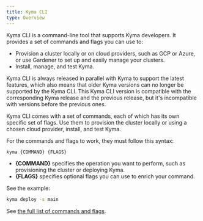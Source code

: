 ```yaml
---
title: Kyma CLI
type: Overview
---
```

<!-- Must go into the Overview tab; users need the CLI to get started -->

Kyma CLI is a command-line tool that supports Kyma developers. It provides a set of commands and flags you can use to: 

- Provision a cluster locally or on cloud providers, such as GCP or Azure, or use Gardener to set up and easily manage your clusters.
- Install, manage, and test Kyma.

Kyma CLI is always released in parallel with Kyma to support the latest features, which also means that older Kyma versions can no longer be supported by the Kyma CLI.
This Kyma CLI version is compatible with the corresponding Kyma release and the previous release, but it's incompatible with versions before the previous ones.

Kyma CLI comes with a set of commands, each of which has its own specific set of flags. Use them to provision the cluster locally or using a chosen cloud provider, install, and test Kyma.

For the commands and flags to work, they must follow this syntax:

```bash
kyma {COMMAND} {FLAGS}
```

- **{COMMAND}** specifies the operation you want to perform, such as provisioning the cluster or deploying Kyma.
- **{FLAGS}** specifies optional flags you can use to enrich your command.

See the example:

```bash
kyma deploy -s main
```

See [the full list of commands and flags](/cli/commands/).